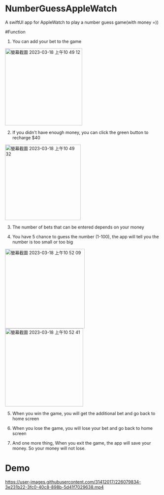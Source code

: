 # NumberGuessAppleWatch
A swiftUI app for AppleWatch to play a number guess game(with money =))

#Function

1. You can add your bet to the game
<img width="250" alt="螢幕截圖 2023-03-18 上午10 49 12" src="https://user-images.githubusercontent.com/31412017/226080439-ade661eb-a5ff-438d-a79e-8ac9dc3bf02e.png">

2. If you didn't have enough money, you can click the green button to recharge $40
<img width="245" alt="螢幕截圖 2023-03-18 上午10 49 32" src="https://user-images.githubusercontent.com/31412017/226080452-b230488f-2b24-45c1-814d-4739e370ed92.png">

3. The number of bets that can be entered depends on your money

4. You have 5 chance to guess the number (1-100), the app will tell you the number is too small or too big
<img width="258" alt="螢幕截圖 2023-03-18 上午10 52 09" src="https://user-images.githubusercontent.com/31412017/226080545-2dbf7edb-c9a9-4069-a2fc-13eb2cbcb974.png">
<img width="253" alt="螢幕截圖 2023-03-18 上午10 52 41" src="https://user-images.githubusercontent.com/31412017/226080575-f8e19fb7-7b7f-40bf-9818-1ced0ade9b6b.png">

5. When you win the game, you will get the additional bet and go back to home screen

6. When you lose the game, you will lose your bet and go back to home screen

7. And one more thing, When you exit the game, the app will save your money. So your money will not lose.



# Demo

https://user-images.githubusercontent.com/31412017/226079834-3e231b22-3fc0-40c8-898b-5d41f7029638.mp4

